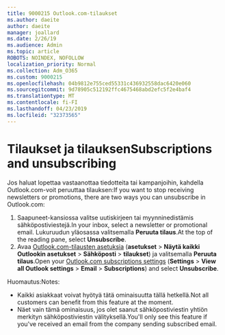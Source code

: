 ```yaml
---
title: 9000215 Outlook.com-tilaukset
ms.author: daeite
author: daeite
manager: joallard
ms.date: 2/26/19
ms.audience: Admin
ms.topic: article
ROBOTS: NOINDEX, NOFOLLOW
localization_priority: Normal
ms.collection: Adm_O365
ms.custom: 9000215
ms.openlocfilehash: 04b9812e755ced55331c436932558dac6420e060
ms.sourcegitcommit: 9d78905c512192ffc4675468abd2efc5f2e4baf4
ms.translationtype: MT
ms.contentlocale: fi-FI
ms.lasthandoff: 04/23/2019
ms.locfileid: "32373565"
---
```

# <a name="subscriptions-and-unsubscribing"></a><span data-ttu-id="7c2a3-102">Tilaukset ja tilauksen</span><span class="sxs-lookup"><span data-stu-id="7c2a3-102">Subscriptions and unsubscribing</span></span>

<span data-ttu-id="7c2a3-103">Jos haluat lopettaa vastaanottaa tiedotteita tai kampanjoihin, kahdella Outlook.com-voit peruuttaa tilauksen:</span><span class="sxs-lookup"><span data-stu-id="7c2a3-103">If you want to stop receiving newsletters or promotions, there are two ways you can unsubscribe in Outlook.com:</span></span>

1. <span data-ttu-id="7c2a3-104">Saapuneet-kansiossa valitse uutiskirjeen tai myynninedistämis sähköpostiviestejä.</span><span class="sxs-lookup"><span data-stu-id="7c2a3-104">In your inbox, select a newsletter or promotional email.</span></span> <span data-ttu-id="7c2a3-105">Lukuruudun yläosassa valitsemalla **Peruuta tilaus**.</span><span class="sxs-lookup"><span data-stu-id="7c2a3-105">At the top of the reading pane, select **Unsubscribe**.</span></span>
2. <span data-ttu-id="7c2a3-106">Avaa [Outlook.com-tilausten asetuksia](https://outlook.live.com/mail/options/mail/brandsSubscriptions) (**asetukset** > **Näytä kaikki Outlookin asetukset** > **Sähköposti** > **tilaukset**) ja valitsemalla **Peruuta tilaus**.</span><span class="sxs-lookup"><span data-stu-id="7c2a3-106">Open your [Outlook.com subscriptions settings](https://outlook.live.com/mail/options/mail/brandsSubscriptions) (**Settings** > **View all Outlook settings** > **Email** > **Subscriptions**) and select **Unsubscribe**.</span></span>

<span data-ttu-id="7c2a3-107">Huomautus:</span><span class="sxs-lookup"><span data-stu-id="7c2a3-107">Notes:</span></span>

- <span data-ttu-id="7c2a3-108">Kaikki asiakkaat voivat hyötyä tätä ominaisuutta tällä hetkellä.</span><span class="sxs-lookup"><span data-stu-id="7c2a3-108">Not all customers can benefit from this feature at the moment.</span></span>
- <span data-ttu-id="7c2a3-109">Näet vain tämä ominaisuus, jos olet saanut sähköpostiviestin yhtiön merkityn sähköpostiviestin välityksellä.</span><span class="sxs-lookup"><span data-stu-id="7c2a3-109">You'll only see this feature if you've received an email from the company sending subscribed email.</span></span>